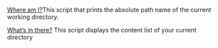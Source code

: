 [Where am I?](./0-current_working_directory)This script that prints the absolute path name of the current working directory.

[What’s in there?](./1-listit) This script displays the content list of your current directory


